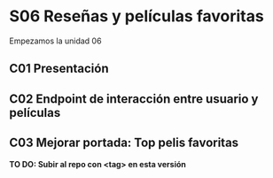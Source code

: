 # S06 Reseñas y películas favoritas

Empezamos la unidad 06

## C01 Presentación

## C02 Endpoint de interacción entre usuario y películas

## C03 Mejorar portada: Top pelis favoritas

**TO DO: Subir al repo con \<tag> en esta versión**
